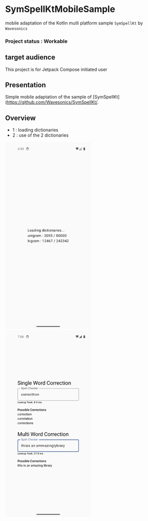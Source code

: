 # SymSpellKtMobileSample
mobile adaptation of the Kotlin mutli platform sample `SymSpellKt` by `Wavesonics`

### Project status : Workable

## target audience
This project is for Jetpack Compose initiated user

## Presentation
Simple mobile adaptation of the sample of [SymSpellKt](https://github.com/Wavesonics/SymSpellKt/.

## Overview
- 1 : loading dictionaries
- 2 : use of the 2 dictionaries

<img src="/app/screenshots/screen1.png" alt="loading dictionaries" height="600">&emsp;
<img src="/app/screenshots/screen2.png" alt="use of the 2 dictionaries" height="600">
